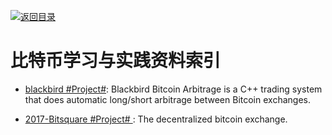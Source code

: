 [![返回目录](https://parg.co/UGo)](https://github.com/wxyyxc1992/Awesome-Links) 

# 比特币学习与实践资料索引

* [blackbird #Project#](https://github.com/butor/blackbird): Blackbird Bitcoin Arbitrage is a C++ trading system that does automatic long/short arbitrage between Bitcoin exchanges.

- [2017-Bitsquare #Project# ](https://github.com/bitsquare/bitsquare): The decentralized bitcoin exchange.
